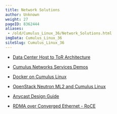 ```yaml
---
title: Network Solutions
author: Unknown
weight: 27
pageID: 8362444
aliases:
 - /old/Cumulus_Linux_36/Network_Solutions.html
imgData: Cumulus_Linux_36
siteSlug: Cumulus_Linux_36
---
```

  - [Data Center Host to ToR
    Architecture](/old/Cumulus_Linux_36/Data_Center_Host_to_ToR_Architecture.html)

  - [Cumulus Networks Services
    Demos](/old/Cumulus_Linux_36/Cumulus_Networks_Services_Demos.html)

  - [Docker on Cumulus
    Linux](/old/Cumulus_Linux_36/Docker_on_Cumulus_Linux.html)

  - [OpenStack Neutron ML2 and Cumulus
    Linux](/old/Cumulus_Linux_36/OpenStack_Neutron_ML2_and_Cumulus_Linux.html)

  - [Anycast Design
    Guide](/old/Cumulus_Linux_36/Anycast_Design_Guide.html)

  - [RDMA over Converged Ethernet -
    RoCE](/old/Cumulus_Linux_36/RDMA_over_Converged_Ethernet_-_RoCE.html)
